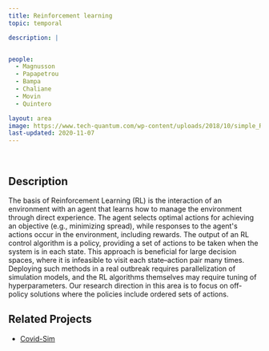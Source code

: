 ```yaml
---
title: Reinforcement learning
topic: temporal

description: |


people:
  - Magnusson
  - Papapetrou
  - Bampa
  - Chaliane
  - Movin
  - Quintero

layout: area
image: https://www.tech-quantum.com/wp-content/uploads/2018/10/simple_RL_schema1.png
last-updated: 2020-11-07
---
```


<br>

## Description

The basis of Reinforcement Learning (RL) is the interaction of an environment with an agent that learns how to manage the environment through direct experience.  The agent selects optimal actions for achieving an objective (e.g., minimizing spread), while responses to the agent's actions occur in the environment, including rewards. The output of an RL control algorithm is a policy, providing a set of actions to be taken when the system is in each state. This approach is beneficial for large decision spaces, where it is infeasible to visit each state–action pair many times. Deploying such methods in a real outbreak requires parallelization of simulation models, and the RL algorithms themselves may require tuning of hyperparameters. Our research direction in this area is to focus on off-policy solutions where the policies include ordered sets of actions. 

## Related Projects

- [Covid-Sim](../projects/covid.html)
